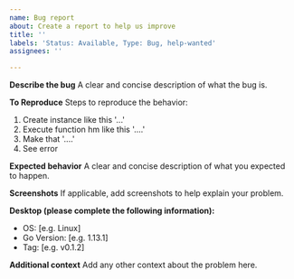 ```yaml
---
name: Bug report
about: Create a report to help us improve
title: ''
labels: 'Status: Available, Type: Bug, help-wanted'
assignees: ''

---
```


**Describe the bug**
A clear and concise description of what the bug is.

**To Reproduce**
Steps to reproduce the behavior:
1. Create instance like this '...'
2. Execute function hm like this '....'
3. Make that '....'
4. See error

**Expected behavior**
A clear and concise description of what you expected to happen.

**Screenshots**
If applicable, add screenshots to help explain your problem.

**Desktop (please complete the following information):**
 - OS: [e.g. Linux]
 - Go Version: [e.g. 1.13.1]
 - Tag: [e.g. v0.1.2]

**Additional context**
Add any other context about the problem here.
